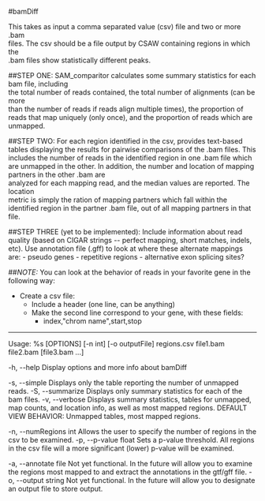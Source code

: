 #bamDiff

This takes as input a comma separated value (csv) file and two or more .bam  
files. The csv should be a file output by CSAW containing regions in which the  
.bam files show statistically different peaks. 

##STEP ONE:
SAM_comparitor calculates some summary statistics for each bam file, including  
the total number of reads contained, the total number of alignments (can be more  
than the number of reads if reads align multiple times), the proportion of  
reads that map uniquely (only once), and the proportion of reads which are  
unmapped. 

##STEP TWO:
For each region identified in the csv, provides text-based tables displaying the 
results for pairwise comparisons of the .bam files. This includes the number of 
reads in the identified region in one .bam file which are unmapped in the other. 
In addition, the number and location of mapping partners in the other .bam are  
analyzed for each mapping read, and the median values are reported. The location  
metric is simply the ration of mapping partners which fall within the identified 
region in the partner .bam file, out of all mapping partners in that file. 

##STEP THREE (yet to be implemented):
Include information about read quality (based on CIGAR strings -- perfect mapping,
short matches, indels, etc). 
Use annotation file (.gff) to look at where these alternate mappings are:
	- pseudo genes
	- repetitive regions
	- alternative exon splicing sites?

##*NOTE:*
You can look at the behavior of reads in your favorite gene in the following way:
- Create a csv file:
	- Include a header (one line, can be anything)
	- Make the second line correspond to your gene, with these fields:
		- index,"chrom name",start,stop

--------------------------------------------------------------------------------

Usage: %s [OPTIONS] [-n int] [-o outputFile] regions.csv file1.bam file2.bam [file3.bam ...]

-h, --help					Display options and more info about bamDiff

-s, --simple				Displays only the table reporting the number of 
							unmapped reads.
-S, --summarize				Displays only summary statistics for each of the bam
							files.
-v, --verbose				Displays summary statistics, tables for unmapped, 
							map counts, and location info, as well as most
							mapped regions.
							DEFAULT VIEW BEHAVIOR: Unmapped tables, most mapped
							regions.

-n, --numRegions	int 	Allows the user to specify the number of regions in
							the csv to be examined.
-p, --p-value		float	Sets a p-value threshold. All regions in the csv
							file will a more significant (lower) p-value will be
							examined.

-a, --annotate		file 	Not yet functional. In the future will allow you to 
							examine the regions most mapped to and extract the
							annotations in the gtf/gff file.
-o, --output 		string	Not yet functional. In the future will allow you to 
							designate an output file to store output.